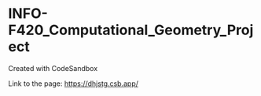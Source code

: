 # INFO-F420_Computational_Geometry_Project
Created with CodeSandbox

Link to the page: https://dhjstg.csb.app/
